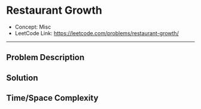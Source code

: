 # Restaurant Growth

- Concept: Misc
- LeetCode Link: https://leetcode.com/problems/restaurant-growth/

---

## Problem Description

## Solution

## Time/Space Complexity

